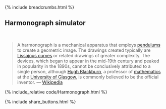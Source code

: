 {% include breadcrumbs.html %}

## Harmonograph simulator
<div class="header_line"><br/></div>

<blockquote>
A harmonograph is a mechanical apparatus that employs 
<a href="https://en.wikipedia.org/wiki/Pendulum">pendulums</a> 
to create a geometric image. The drawings created typically are 
<a href="https://en.wikipedia.org/wiki/Lissajous_curve">Lissajous curves</a> 
or related drawings of greater complexity. The devices, which began to appear in the mid-19th 
century and peaked in popularity in the 1890s, cannot be conclusively attributed to a single person, 
although <a href="https://en.wikipedia.org/wiki/Hugh_Blackburn">Hugh Blackburn</a>, 
a professor of <a href="https://en.wikipedia.org/wiki/Mathematics">mathematics</a> 
at the <a href="https://en.wikipedia.org/wiki/University_of_Glasgow">University of Glasgow</a>, 
is commonly believed to be the official inventor. &mdash; <a href="https://en.wikipedia.org/wiki/Harmonograph">Wikipedia</a>
</blockquote>

<p style="clear: both;"></p>

{% include_relative code/Harmonograph.html %}

<p style="clear: both;"></p>

{% include share_buttons.html %}
